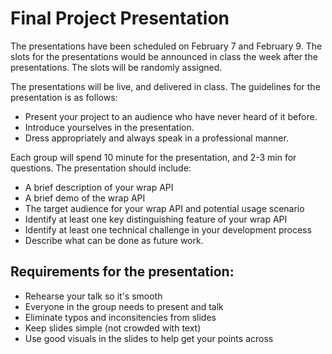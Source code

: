 # Final Project Presentation

The presentations have been scheduled on February 7 and February 9. The slots for the presentations would be announced in class the week after the presentations. The slots will be randomly assigned.

The presentations will be live, and delivered in class. The guidelines for the presentation is as follows: 
- Present your project to an audience who have never heard of it before. 
- Introduce yourselves in the presentation. 
- Dress appropriately and always speak in a professional manner.

Each group will spend 10 minute for the presentation, and 2-3 min for questions. The presentation should include:
- A brief description of your wrap API 
- A brief demo of the wrap API
- The target audience for your wrap API and potential usage scenario
- Identify at least one key distinguishing feature of your wrap API
- Identify at least one technical challenge in your development process 
- Describe what can be done as future work.


## Requirements for the presentation:

- Rehearse your talk so it's smooth
- Everyone in the group needs to present and talk
- Eliminate typos and inconsitencies from slides
- Keep slides simple (not crowded with text)
- Use good visuals in the slides to help get your points across
